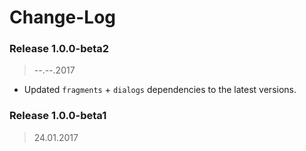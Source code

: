 Change-Log
===============

### Release 1.0.0-beta2 ###
> --.--.2017

- Updated `fragments` + `dialogs` dependencies to the latest versions.

### Release 1.0.0-beta1 ###
> 24.01.2017